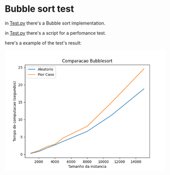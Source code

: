 # Bubble sort test

in [Test.py](./Bubble.py) there's a Bubble sort implementation.

in [Test.py](./Test.py) there's a script for a perfomance test.

here's a example of the test's result:

![result](./BubbleSort.png)

